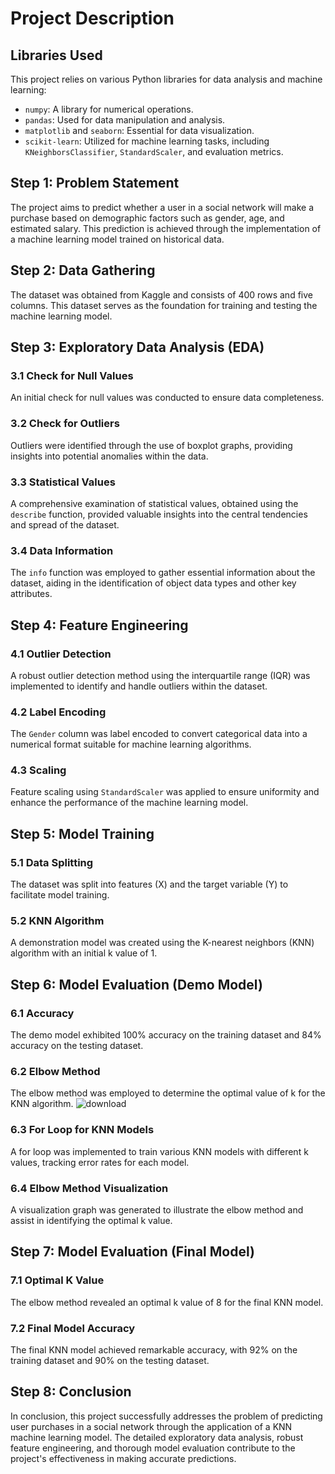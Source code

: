 # Project Description

## Libraries Used
This project relies on various Python libraries for data analysis and machine learning:
- `numpy`: A library for numerical operations.
- `pandas`: Used for data manipulation and analysis.
- `matplotlib` and `seaborn`: Essential for data visualization.
- `scikit-learn`: Utilized for machine learning tasks, including `KNeighborsClassifier`, `StandardScaler`, and evaluation metrics.

## Step 1: Problem Statement
The project aims to predict whether a user in a social network will make a purchase based on demographic factors such as gender, age, and estimated salary. This prediction is achieved through the implementation of a machine learning model trained on historical data.

## Step 2: Data Gathering
The dataset was obtained from Kaggle and consists of 400 rows and five columns. This dataset serves as the foundation for training and testing the machine learning model.

## Step 3: Exploratory Data Analysis (EDA)
### 3.1 Check for Null Values
An initial check for null values was conducted to ensure data completeness.

### 3.2 Check for Outliers
Outliers were identified through the use of boxplot graphs, providing insights into potential anomalies within the data.

### 3.3 Statistical Values
A comprehensive examination of statistical values, obtained using the `describe` function, provided valuable insights into the central tendencies and spread of the dataset.

### 3.4 Data Information
The `info` function was employed to gather essential information about the dataset, aiding in the identification of object data types and other key attributes.

## Step 4: Feature Engineering
### 4.1 Outlier Detection
A robust outlier detection method using the interquartile range (IQR) was implemented to identify and handle outliers within the dataset.

### 4.2 Label Encoding
The `Gender` column was label encoded to convert categorical data into a numerical format suitable for machine learning algorithms.

### 4.3 Scaling
Feature scaling using `StandardScaler` was applied to ensure uniformity and enhance the performance of the machine learning model.

## Step 5: Model Training
### 5.1 Data Splitting
The dataset was split into features (X) and the target variable (Y) to facilitate model training.

### 5.2 KNN Algorithm
A demonstration model was created using the K-nearest neighbors (KNN) algorithm with an initial k value of 1.

## Step 6: Model Evaluation (Demo Model)
### 6.1 Accuracy
The demo model exhibited 100% accuracy on the training dataset and 84% accuracy on the testing dataset.

### 6.2 Elbow Method
The elbow method was employed to determine the optimal value of k for the KNN algorithm.
![download](https://github.com/Yogendra-Wadkar/Telecom-Customer-Churn-Prediction-Using-Machine-Learning/assets/134367735/0c6cbf0a-0076-4ab7-9174-5bd0eab19908)


### 6.3 For Loop for KNN Models
A for loop was implemented to train various KNN models with different k values, tracking error rates for each model.

### 6.4 Elbow Method Visualization
A visualization graph was generated to illustrate the elbow method and assist in identifying the optimal k value.

## Step 7: Model Evaluation (Final Model)
### 7.1 Optimal K Value
The elbow method revealed an optimal k value of 8 for the final KNN model.

### 7.2 Final Model Accuracy
The final KNN model achieved remarkable accuracy, with 92% on the training dataset and 90% on the testing dataset.

## Step 8: Conclusion
In conclusion, this project successfully addresses the problem of predicting user purchases in a social network through the application of a KNN machine learning model. The detailed exploratory data analysis, robust feature engineering, and thorough model evaluation contribute to the project's effectiveness in making accurate predictions.

